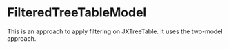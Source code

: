 FilteredTreeTableModel
======================

This is an approach to apply filtering on JXTreeTable. It uses the two-model approach.